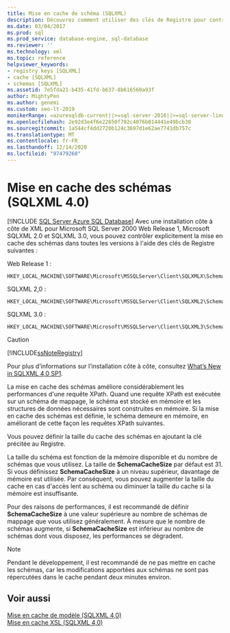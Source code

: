 ```yaml
---
title: Mise en cache de schéma (SQLXML)
description: Découvrez comment utiliser des clés de Registre pour contrôler explicitement la mise en cache du schéma et améliorer les performances d’une requête XPath dans SQLXML 4,0.
ms.date: 03/04/2017
ms.prod: sql
ms.prod_service: database-engine, sql-database
ms.reviewer: ''
ms.technology: xml
ms.topic: reference
helpviewer_keywords:
- registry keys [SQLXML]
- cache [SQLXML]
- schemas [SQLXML]
ms.assetid: 7e5fda21-b435-41fd-b637-8b616560a93f
author: MightyPen
ms.author: genemi
ms.custom: seo-lt-2019
monikerRange: =azuresqldb-current||>=sql-server-2016||>=sql-server-linux-2017||=azuresqldb-mi-current
ms.openlocfilehash: 2e92d3e4f6e22650f702c4076b014441e49bcb38
ms.sourcegitcommit: 1a544cf4dd2720b124c3697d1e62ae7741db757c
ms.translationtype: MT
ms.contentlocale: fr-FR
ms.lasthandoff: 12/14/2020
ms.locfileid: "97479260"
---
```

# <a name="schema-caching-sqlxml-40"></a>Mise en cache des schémas (SQLXML 4.0)
[!INCLUDE [SQL Server Azure SQL Database](../../../includes/applies-to-version/sql-asdb.md)]
  Avec une installation côte à côte de XML pour Microsoft SQL Server 2000 Web Release 1, Microsoft SQLXML 2.0 et SQLXML 3.0, vous pouvez contrôler explicitement la mise en cache des schémas dans toutes les versions à l'aide des clés de Registre suivantes :  
  
 Web Release 1 :  
  
```  
HKEY_LOCAL_MACHINE\SOFTWARE\Microsoft\MSSQLServer\Client\SQLXMLX\SchemaCacheSize  
```  
  
 SQLXML 2,0 :  
  
```  
HKEY_LOCAL_MACHINE\SOFTWARE\Microsoft\MSSQLServer\Client\SQLXML2\SchemaCacheSize  
```  
  
 SQLXML 3.0 :  
  
```  
HKEY_LOCAL_MACHINE\SOFTWARE\Microsoft\MSSQLServer\Client\SQLXML3\SchemaCacheSize  
```  
  
> [!CAUTION]  
>  [!INCLUDE[ssNoteRegistry](../../../includes/ssnoteregistry-md.md)]  
  
 Pour plus d’informations sur l’installation côte à côte, consultez [What’s New in SQLXML 4,0 SP1](../../../relational-databases/sqlxml/what-s-new-in-sqlxml-4-0-sp1.md).  
  
 La mise en cache des schémas améliore considérablement les performances d'une requête XPath. Quand une requête XPath est exécutée sur un schéma de mappage, le schéma est stocké en mémoire et les structures de données nécessaires sont construites en mémoire. Si la mise en cache des schémas est définie, le schéma demeure en mémoire, en améliorant de cette façon les requêtes XPath suivantes.  
  
 Vous pouvez définir la taille du cache des schémas en ajoutant la clé précitée au Registre.  
  
 La taille du schéma est fonction de la mémoire disponible et du nombre de schémas que vous utilisez. La taille de **SchemaCacheSize** par défaut est 31. Si vous définissez **SchemaCacheSize** à un niveau supérieur, davantage de mémoire est utilisée. Par conséquent, vous pouvez augmenter la taille du cache en cas d'accès lent au schéma ou diminuer la taille du cache si la mémoire est insuffisante.  
  
 Pour des raisons de performances, il est recommandé de définir **SchemaCacheSize** à une valeur supérieure au nombre de schémas de mappage que vous utilisez généralement. À mesure que le nombre de schémas augmente, si **SchemaCacheSize** est inférieur au nombre de schémas dont vous disposez, les performances se dégradent.  
  
> [!NOTE]  
>  Pendant le développement, il est recommandé de ne pas mettre en cache les schémas, car les modifications apportées aux schémas ne sont pas répercutées dans le cache pendant deux minutes environ.  
  
## <a name="see-also"></a>Voir aussi  
 [Mise en cache de modèle &#40;SQLXML 4,0&#41;](../../../relational-databases/sqlxml-annotated-xsd-schemas-xpath-queries/caching-templates-xml-schemas/template-caching-sqlxml-4-0.md)   
 [Mise en cache XSL &#40;SQLXML 4,0&#41;](../../../relational-databases/sqlxml-annotated-xsd-schemas-xpath-queries/caching-templates-xml-schemas/xsl-caching-sqlxml-4-0.md)  
  
  
